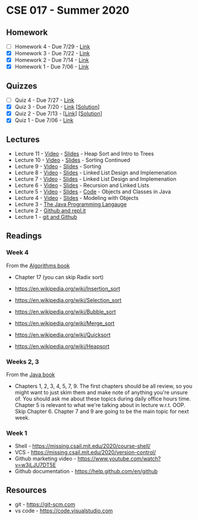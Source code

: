 # CSE 017 - Summer 2020

## Homework

- [ ] Homework 4 - Due 7/29 - [Link](https://classroom.github.com/a/EH_dQPYZ)
- [x] Homework 3 - Due 7/22 - [Link](https://classroom.github.com/a/F-VbjCFc)
- [x] Homework 2 - Due 7/14 - [Link](https://classroom.github.com/a/GcvoDPXZ)
- [x] Homework 1 - Due 7/06 - [Link](https://github.com/LehighCSE/CSE017-S20/blob/master/Homework1.md)

## Quizzes

- [ ] Quiz 4 - Due 7/27 - [Link](https://classroom.github.com/a/fh8yUHJA)
- [x] Quiz 3 - Due 7/20 - [Link](https://classroom.github.com/a/lA2iEgXb) [[Solution](https://github.com/cmontella/cse017-quiz3/blob/solution/README.md)]
- [x] Quiz 2 - Due 7/13 - [[Link](https://classroom.github.com/a/8Eh_G18D)] [[Solution](https://github.com/LehighCSE/CSE017-S20/blob/master/Quizzes/CSE%20017%20-%20Quiz%202%20Solution.md)]
- [x] Quiz 1 - Due 7/06 - [Link](https://classroom.github.com/a/DkTL7hmH)

## Lectures

- Lecture 11 - [Video](https://youtu.be/UEY1VdYVhck) - [Slides](https://github.com/LehighCSE/CSE017-S20/raw/master/Slides/Lecture%2011.pptx) - Heap Sort and Intro to Trees
- Lecture 10 - [Video](https://youtu.be/S06PkYmDm2I) - [Slides](https://github.com/LehighCSE/CSE017-S20/raw/master/Slides/Lecture%2010.pptx) - Sorting Continued
- Lecture 9 - [Video](https://youtu.be/ZGLogsI76xs) - [Slides](https://github.com/LehighCSE/CSE017-S20/raw/master/Slides/Lecture%209.pptx) - Sorting 
- Lecture 8 - [Video](https://youtu.be/U1K0V8d60Tw) - [Slides](https://github.com/LehighCSE/CSE017-S20/raw/master/Slides/Lecture%208.pptx) - Linked List Design and Implemenation
- Lecture 7 - [Video](https://youtu.be/Idk3ir8yHj0) - [Slides](https://github.com/LehighCSE/CSE017-S20/raw/master/Slides/Lecture%207.pptx) - Linked List Design and Implemenation
- Lecture 6 - [Video](https://youtu.be/P5cfoNvSNWA) - [Slides](https://github.com/LehighCSE/CSE017-S20/raw/master/Slides/Lecture%206.pptx) - Recursion and Linked Lists 
- Lecture 5 - [Video](https://youtu.be/-MWJ7xyfaRQ) - [Slides](https://github.com/LehighCSE/CSE017-S20/raw/master/Slides/Lecture%205.pptx) - [Code](https://repl.it/@cmontella/DarkmagentaPeriodicOutlier#Main.java) - Objects and Classes in Java
- Lecture 4 - [Video](https://youtu.be/5l6_cTosLuY) - [Slides](https://github.com/LehighCSE/CSE017-S20/raw/master/Slides/Lecture%204.pptx) - Modeling with Objects
- Lecture 3 - [The Java Programming Langauge](https://youtu.be/TVVl9ZOZlwo)
- Lecture 2 - [Github and repl.it](https://youtu.be/--kztlb8mDY)
- Lecture 1 - [git and Github](https://youtu.be/6LaLj-WcSn8)

## Readings

### Week 4

From the [Algorithms book](https://open.umn.edu/opentextbooks/textbooks/think-data-structures-algorithms-and-information-retrieval-in-java)

- Chapter 17 (you can skip Radix sort)

- https://en.wikipedia.org/wiki/Insertion_sort
- https://en.wikipedia.org/wiki/Selection_sort
- https://en.wikipedia.org/wiki/Bubble_sort
- https://en.wikipedia.org/wiki/Merge_sort
- https://en.wikipedia.org/wiki/Quicksort
- https://en.wikipedia.org/wiki/Heapsort

### Weeks 2, 3

From the [Java book](https://open.umn.edu/opentextbooks/textbooks/introduction-to-programming-using-java-seventh-edition)

- Chapters 1, 2, 3, 4, 5, 7, 9. The first chapters should be all review, so you might want to just skim them and make note of anything you're unsure of. You should ask me about these topics during daily office hours time. Chapter 5 is relevant to what we're talking about in lecture w.r.t. OOP. Skip Chapter 6. Chapter 7 and 9 are going to be the main topic for next week. 

### Week 1

- Shell - https://missing.csail.mit.edu/2020/course-shell/
- VCS - https://missing.csail.mit.edu/2020/version-control/
- Github marketing video - https://www.youtube.com/watch?v=w3jLJU7DT5E
- Github documentation - https://help.github.com/en/github

## Resources

- git - https://git-scm.com
- vs code - https://code.visualstudio.com
